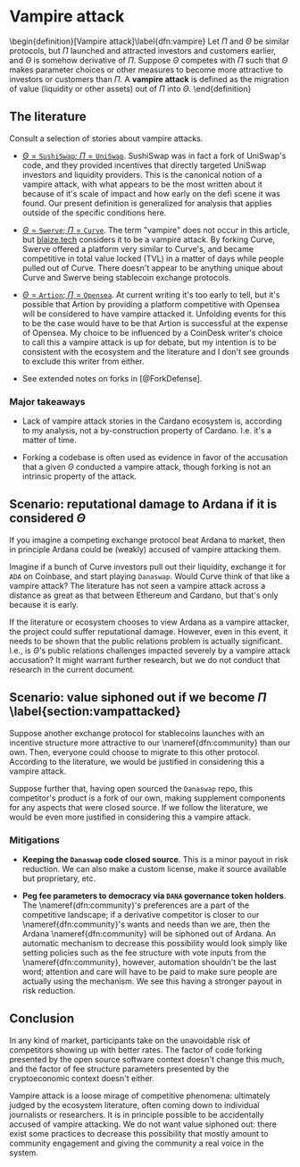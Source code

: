 # Vampire attack

\begin{definition}[Vampire attack]\label{dfn:vampire}
Let $\Pi$ and $\Theta$ be similar protocols, but $\Pi$ launched and attracted investors and customers earlier, and $\Theta$ is somehow derivative of $\Pi$. Suppose $\Theta$ competes with $\Pi$ such that $\Theta$ makes parameter choices or other measures to become more attractive to investors or customers than $\Pi$. A $\textbf{vampire attack}$ is defined as the migration of value (liquidity or other assets) out of $\Pi$ into $\Theta$.
\end{definition}

## The literature
Consult a selection of stories about vampire attacks. 

* [$\Theta = \texttt{SushiSwap}$; $\Pi = \texttt{UniSwap}$](https://youtu.be/UFjXwrCGuog). SushiSwap was in fact a fork of UniSwap's code, and they provided incentives that directly targeted UniSwap investors and liquidity providers. This is the canonical notion of a vampire attack, with what appears to be the most written about it because of it's scale of impact and how early on the defi scene it was found. Our present definition is generalized for analysis that applies outside of the specific conditions here.

* [$\Theta = \texttt{Swerve}$; $\Pi = \texttt{Curve}$](https://finance.yahoo.com/news/swerve-finance-total-value-locked-075020390.html). The term "vampire" does not occur in this article, but [blaize.tech](https://blaize.tech/services/how-to-prevent-liquidity-vampire-attacks-in-defi/) considers it to be a vampire attack. By forking Curve, Swerve offered a platform very similar to Curve's, and became competitive in total value locked (TVL) in a matter of days while people pulled out of Curve. There doesn't appear to be anything unique about Curve and Swerve being stablecoin exchange protocols. 

* [$\Theta = \texttt{Artion}$; $\Pi = \texttt{Opensea}$](https://www.coindesk.com/tech/2021/09/24/andre-cronjes-new-nft-marketplace-is-a-vampire-attack-suicide-pact/). At current writing it's too early to tell, but it's possible that Artion by providing a platform competitive with Opensea will be considered to have vampire attacked it. Unfolding events for this to be the case would have to be that Artion is successful at the expense of Opensea. My choice to be influenced by a CoinDesk writer's choice to call this a vampire attack is up for debate, but my intention is to be consistent with the ecosystem and the literature and I don't see grounds to exclude this writer from either.

* See extended notes on forks in [@ForkDefense]. 

### Major takeaways

* Lack of vampire attack stories in the Cardano ecosystem is, according to my analysis, not a by-construction property of Cardano. I.e. it's a matter of time. 

* Forking a codebase is often used as evidence in favor of the accusation that a given $\Theta$ conducted a vampire attack, though forking is not an intrinsic property of the attack. 

## Scenario: reputational damage to Ardana if it is considered $\Theta$

If you imagine a competing exchange protocol beat Ardana to market, then in principle Ardana could be (weakly) accused of vampire attacking them. 

Imagine if a bunch of Curve investors pull out their liquidity, exchange it for `ADA` on Coinbase, and start playing `Danaswap`. Would Curve think of that like a vampire attack? The literature has not seen a vampire attack across a distance as great as that between Ethereum and Cardano, but that's only because it is early. 

If the literature or ecosystem chooses to view Ardana as a vampire attacker, the project could suffer reputational damage. However, even in this event, it needs to be shown that the public relations problem is actually significant. I.e., is $\Theta$'s public relations challenges impacted severely by a vampire attack accusation? It might warrant further research, but we do not conduct that research in the current document. 

## Scenario: value siphoned out if we become $\Pi$ \label{section:vampattacked}

Suppose another exchange protocol for stablecoins launches with an incentive structure more attractive to our \nameref{dfn:community} than our own. Then, everyone could choose to migrate to this other protocol. According to the literature, we would be justified in considering this a vampire attack. 

Suppose further that, having open sourced the `Danaswap` repo, this competitor's product is a fork of our own, making supplement components for any aspects that were closed source. If we follow the literature, we would be even more justified in considering this a vampire attack. 

### Mitigations

* **Keeping the `Danaswap` code closed source**. This is a minor payout in risk reduction. We can also make a custom license, make it source available but proprietary, etc. 

* **Peg fee parameters to democracy via `DANA` governance token holders**. The \nameref{dfn:community}'s preferences are a part of the competitive landscape; if a derivative competitor is closer to our \nameref{dfn:community}'s wants and needs than we are, then the Ardana \nameref{dfn:community} will be siphoned out of Ardana. An automatic mechanism to decrease this possibility would look simply like setting policies such as the fee structure with vote inputs from the \nameref{dfn:community}, however, automation shouldn't be the last word; attention and care will have to be paid to make sure people are actually using the mechanism. We see this having a stronger payout in risk reduction. 

## Conclusion 

In any kind of market, participants take on the unavoidable risk of competitors showing up with better rates. The factor of code forking presented by the open source software context doesn't change this much, and the factor of fee structure parameters presented by the cryptoeconomic context doesn't either.

Vampire attack is a loose mirage of competitive phenomena: ultimately judged by the ecosystem literature, often coming down to individual journalists or researchers. It is in principle possible to be accidentally accused of vampire attacking. We do not want value siphoned out: there exist some practices to decrease this possibility that mostly amount to community engagement and giving the community a real voice in the system.
